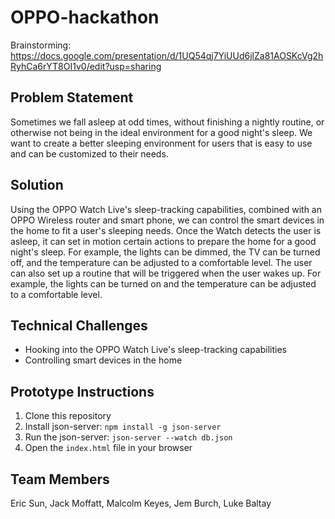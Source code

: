 # OPPO-hackathon

Brainstorming: https://docs.google.com/presentation/d/1UQ54qj7YiUUd6jlZa81AOSKcVg2hRyhCa6rYT8OI1v0/edit?usp=sharing

## Problem Statement
Sometimes we fall asleep at odd times, without finishing a nightly routine, or otherwise not being in the ideal environment for a good night's sleep. We want to create a better sleeping environment for users that is easy to use and can be customized to their needs.

## Solution
Using the OPPO Watch Live's sleep-tracking capabilities, combined with an OPPO Wireless router and smart phone, we can control the smart devices in the home to fit a user's sleeping needs. Once the Watch detects the user is asleep, it can set in motion certain actions to prepare the home for a good night's sleep. For example, the lights can be dimmed, the TV can be turned off, and the temperature can be adjusted to a comfortable level. The user can also set up a routine that will be triggered when the user wakes up. For example, the lights can be turned on and the temperature can be adjusted to a comfortable level.

## Technical Challenges
- Hooking into the OPPO Watch Live's sleep-tracking capabilities
- Controlling smart devices in the home

## Prototype Instructions
1. Clone this repository
2. Install json-server: `npm install -g json-server`
3. Run the json-server: `json-server --watch db.json`
4. Open the `index.html` file in your browser

## Team Members
Eric Sun, Jack Moffatt, Malcolm Keyes, Jem Burch, Luke Baltay
